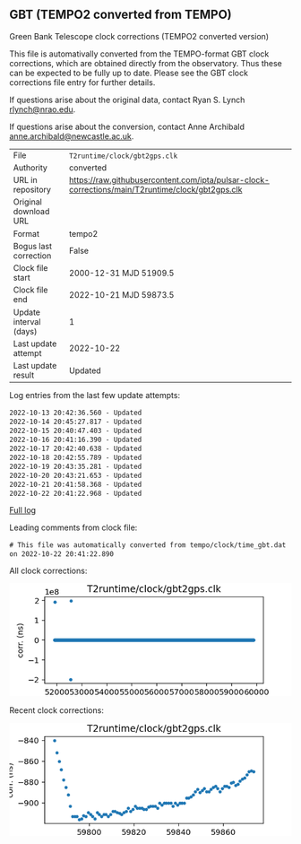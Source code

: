 
## GBT (TEMPO2 converted from TEMPO)

Green Bank Telescope clock corrections (TEMPO2 converted version)

This file is automativally converted from the TEMPO-format GBT
clock corrections, which are obtained directly from the observatory.
Thus these can be expected to be fully up to date. Please see the
GBT clock corrections file entry for further details.

If questions arise about the original data, contact Ryan S. Lynch
<rlynch@nrao.edu>.

If questions arise about the conversion, contact Anne Archibald
<anne.archibald@newcastle.ac.uk>.

|     |     |
|:--- |:--- |
| File | `T2runtime/clock/gbt2gps.clk` |
| Authority | converted |
| URL in repository | <https://raw.githubusercontent.com/ipta/pulsar-clock-corrections/main/T2runtime/clock/gbt2gps.clk> |
| Original download URL | <None> |
| Format | tempo2 |
| Bogus last correction | False |
| Clock file start | 2000-12-31 MJD 51909.5 |
| Clock file end | 2022-10-21 MJD 59873.5 |
| Update interval (days) | 1 |
| Last update attempt | 2022-10-22 |
| Last update result | Updated |

Log entries from the last few update attempts:
```
2022-10-13 20:42:36.560 - Updated
2022-10-14 20:45:27.817 - Updated
2022-10-15 20:40:47.403 - Updated
2022-10-16 20:41:16.390 - Updated
2022-10-17 20:42:40.638 - Updated
2022-10-18 20:42:55.789 - Updated
2022-10-19 20:43:35.281 - Updated
2022-10-20 20:43:21.653 - Updated
2022-10-21 20:41:58.368 - Updated
2022-10-22 20:41:22.968 - Updated
```
[Full log](https://raw.githubusercontent.com/ipta/pulsar-clock-corrections/main/log/T2runtime/clock/gbt2gps.clk.log)

Leading comments from clock file:

    # This file was automatically converted from tempo/clock/time_gbt.dat on 2022-10-22 20:41:22.890



All clock corrections:

![plot of all clock corrections](gbt2gps.clk.png "All corrections")

Recent clock corrections:

![plot of recent clock corrections](gbt2gps.clk.short.png "Recent corrections")

